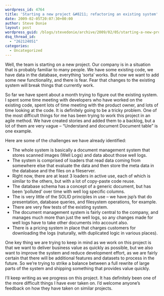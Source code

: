 ```yaml
---
wordpress_id: 4764
title: 'Starting a new project &#8211; refactoring an existing system'
date: 2009-02-05T20:07:30+00:00
author: Steve Donie
layout: post
wordpress_guid: /blogs/stevedonie/archive/2009/02/05/starting-a-new-project-refactoring-an-existing-system.aspx
dsq_thread_id:
  - "262124051"
categories:
  - Uncategorized
---
```

Well, the team is starting on a new project. Our company is in a situation that is probably familiar to many people. We have some existing code, we have data in the database, everything &#8216;sorta&#8217; works. But now we want to add some new functionality, and there is fear. Fear that changes to the existing system will break things that currently work. 

So far we have spent about a month trying to figure out the existing system. I spent some time meeting with developers who have worked on the existing code, spent lots of time meeting with the product owner, and lots of time looking at the code. It is definitely going to be a tricky problem. One of the most difficult things for me has been trying to work this project in an agile method. We have created stories and added them to a backlog, but a lot of them are very vague &#8211; &#8220;Understand and document Document table&#8221; is one example. 

Here are some of the challenges we have already identified:

  * The whole system is basically a document management system that stores scanned images (Well Logs) and data about those well logs.
  * The system is comprised of loaders that read data coming from somewhere else that evaluate the data and then store the meta data in the database and the files on a fileserver.
  * Right now, there are at least 3 loaders in active use, each of which is similar to the others, but with a lot of copy-paste code reuse.
  * The database schema has a concept of a generic document, but has been &#8216;polluted&#8217; over time with well log specific columns.
  * The is very little of the SOLID principles in use &#8211; we have jsp&#8217;s that do presentation, database queries, and filesystem operations, for example.
  * There are very few tests of the existing system.
  * The document management system is fairly central to the company, and manages much more than just the well logs, so any changes made for well logs have to take other documents into account also.
  * There is a pricing system in place that charges customers for downloading the logs (naturally, with duplicated logic in various places).

One key thing we are trying to keep in mind as we work on this project is that we want to deliver business value as quickly as possible, but we also want to improve the system and reduce development effort, as we are fairly certain that there will be additional features and datasets to process in the future. So we&#8217;re trying to strike a balance between a full rewrite of large parts of the system and shipping something that provides value quickly. 

I&#8217;ll keep writing as we progress on this project. It has definitely been one of the more difficult things I have ever taken on. I&#8217;d welcome anyone&#8217;s feedback on how they have taken on similar projects.